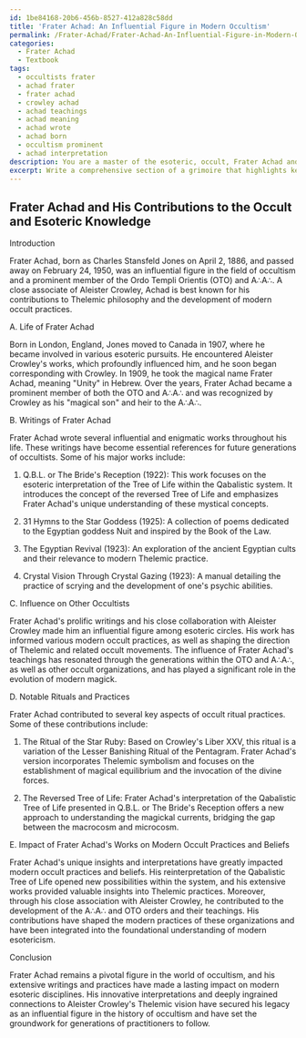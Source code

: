 ```yaml
---
id: 1be84168-20b6-456b-8527-412a828c58dd
title: 'Frater Achad: An Influential Figure in Modern Occultism'
permalink: /Frater-Achad/Frater-Achad-An-Influential-Figure-in-Modern-Occultism/
categories:
  - Frater Achad
  - Textbook
tags:
  - occultists frater
  - achad frater
  - frater achad
  - crowley achad
  - achad teachings
  - achad meaning
  - achad wrote
  - achad born
  - occultism prominent
  - achad interpretation
description: You are a master of the esoteric, occult, Frater Achad and education, you have written many textbooks on the subject in ways that provide students with rich and deep understanding of the subject. You are being asked to write textbook-like sections on a topic and you do it with full context, explainability, and reliability in accuracy to the true facts of the topic at hand, in a textbook style that a student would easily be able to learn from, in a rich, engaging, and contextual way. Always include relevant context (such as formulas and history), related concepts, and in a way that someone can gain deep insights from.
excerpt: Write a comprehensive section of a grimoire that highlights key aspects of Frater Achad's contributions to the field of occult and esoteric knowledge. Focus on important aspects of his life, his writings, his influence on other occultists, and any notable rituals or practices attributed to him. Provide an insight into his major works, such as the Book of the Law, and explain how they have impacted modern occult practices and beliefs.
---
```


## Frater Achad and His Contributions to the Occult and Esoteric Knowledge

Introduction

Frater Achad, born as Charles Stansfeld Jones on April 2, 1886, and passed away on February 24, 1950, was an influential figure in the field of occultism and a prominent member of the Ordo Templi Orientis (OTO) and A∴A∴. A close associate of Aleister Crowley, Achad is best known for his contributions to Thelemic philosophy and the development of modern occult practices.

A. Life of Frater Achad

Born in London, England, Jones moved to Canada in 1907, where he became involved in various esoteric pursuits. He encountered Aleister Crowley's works, which profoundly influenced him, and he soon began corresponding with Crowley. In 1909, he took the magical name Frater Achad, meaning "Unity" in Hebrew. Over the years, Frater Achad became a prominent member of both the OTO and A∴A∴ and was recognized by Crowley as his "magical son" and heir to the A∴A∴.

B. Writings of Frater Achad

Frater Achad wrote several influential and enigmatic works throughout his life. These writings have become essential references for future generations of occultists. Some of his major works include:

1. Q.B.L. or The Bride's Reception (1922): This work focuses on the esoteric interpretation of the Tree of Life within the Qabalistic system. It introduces the concept of the reversed Tree of Life and emphasizes Frater Achad's unique understanding of these mystical concepts.

2. 31 Hymns to the Star Goddess (1925): A collection of poems dedicated to the Egyptian goddess Nuit and inspired by the Book of the Law.

3. The Egyptian Revival (1923): An exploration of the ancient Egyptian cults and their relevance to modern Thelemic practice.

4. Crystal Vision Through Crystal Gazing (1923): A manual detailing the practice of scrying and the development of one's psychic abilities.

C. Influence on Other Occultists

Frater Achad's prolific writings and his close collaboration with Aleister Crowley made him an influential figure among esoteric circles. His work has informed various modern occult practices, as well as shaping the direction of Thelemic and related occult movements. The influence of Frater Achad's teachings has resonated through the generations within the OTO and A∴A∴, as well as other occult organizations, and has played a significant role in the evolution of modern magick. 

D. Notable Rituals and Practices

Frater Achad contributed to several key aspects of occult ritual practices. Some of these contributions include:

1. The Ritual of the Star Ruby: Based on Crowley's Liber XXV, this ritual is a variation of the Lesser Banishing Ritual of the Pentagram. Frater Achad's version incorporates Thelemic symbolism and focuses on the establishment of magical equilibrium and the invocation of the divine forces.

2. The Reversed Tree of Life: Frater Achad's interpretation of the Qabalistic Tree of Life presented in Q.B.L. or The Bride's Reception offers a new approach to understanding the magickal currents, bridging the gap between the macrocosm and microcosm.

E. Impact of Frater Achad's Works on Modern Occult Practices and Beliefs

Frater Achad's unique insights and interpretations have greatly impacted modern occult practices and beliefs. His reinterpretation of the Qabalistic Tree of Life opened new possibilities within the system, and his extensive works provided valuable insights into Thelemic practices. Moreover, through his close association with Aleister Crowley, he contributed to the development of the A∴A∴ and OTO orders and their teachings. His contributions have shaped the modern practices of these organizations and have been integrated into the foundational understanding of modern esotericism.

Conclusion

Frater Achad remains a pivotal figure in the world of occultism, and his extensive writings and practices have made a lasting impact on modern esoteric disciplines. His innovative interpretations and deeply ingrained connections to Aleister Crowley's Thelemic vision have secured his legacy as an influential figure in the history of occultism and have set the groundwork for generations of practitioners to follow.
